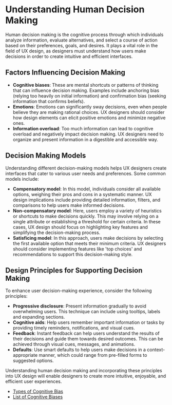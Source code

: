 # Understanding Human Decision Making

Human decision making is the cognitive process through which individuals analyze information, evaluate alternatives, and select a course of action based on their preferences, goals, and desires. It plays a vital role in the field of UX design, as designers must understand how users make decisions in order to create intuitive and efficient interfaces.

## Factors Influencing Decision Making

- **Cognitive biases**: These are mental shortcuts or patterns of thinking that can influence decision making. Examples include anchoring bias (relying too heavily on initial information) and confirmation bias (seeking information that confirms beliefs).
- **Emotions**: Emotions can significantly sway decisions, even when people believe they are making rational choices. UX designers should consider how design elements can elicit positive emotions and minimize negative ones.
- **Information overload**: Too much information can lead to cognitive overload and negatively impact decision making. UX designers need to organize and present information in a digestible and accessible way.

## Decision Making Models

Understanding different decision-making models helps UX designers create interfaces that cater to various user needs and preferences. Some common models include:

- **Compensatory model**: In this model, individuals consider all available options, weighing their pros and cons in a systematic manner. UX design implications include providing detailed information, filters, and comparisons to help users make informed decisions.
- **Non-compensatory model**: Here, users employ a variety of heuristics or shortcuts to make decisions quickly. This may involve relying on a single attribute or establishing a threshold for certain criteria. In these cases, UX design should focus on highlighting key features and simplifying the decision-making process.
- **Satisficing model**: In this approach, users make decisions by selecting the first available option that meets their minimum criteria. UX designers should consider implementing features like 'top choices' and recommendations to support this decision-making style.

## Design Principles for Supporting Decision Making

To enhance user decision-making experience, consider the following principles:

- **Progressive disclosure**: Present information gradually to avoid overwhelming users. This technique can include using tooltips, labels and expanding sections.
- **Cognitive aids**: Help users remember important information or tasks by providing timely reminders, notifications, and visual cues.
- **Feedback**: Instant feedback can help users understand the results of their decisions and guide them towards desired outcomes. This can be achieved through visual cues, messages, and animations.
- **Defaults**: Use smart defaults to help users make decisions in a context-appropriate manner, which could range from pre-filled forms to suggested options.

Understanding human decision making and incorporating these principles into UX design will enable designers to create more intuitive, enjoyable, and efficient user experiences.

- [Types of Cognitive Bias](https://www.youtube.com/watch?v=wEwGBIr_RIw)
- [List of Cognitive Biases](https://thedecisionlab.com/biases)